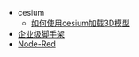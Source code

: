 - cesium
    - [如何使用cesium加载3D模型](en-us/cesium/index)
- [企业级脚手架](en-us/cli/index)
- [Node-Red](en-us/node-red/index)